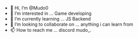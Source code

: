 - 👋 Hi, I’m @Mudo0
- 👀 I’m interested in ... Game developing
- 🌱 I’m currently learning ... JS Backend
- 💞️ I’m looking to collaborate on ... anything i can learn from 
- 📫 How to reach me ... discord mudo_.

<!---
Mudo0/Mudo0 is a ✨ special ✨ repository because its `README.md` (this file) appears on your GitHub profile.
You can click the Preview link to take a look at your changes.
--->
